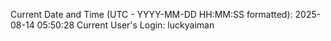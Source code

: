 Current Date and Time (UTC - YYYY-MM-DD HH:MM:SS formatted): 2025-08-14 05:50:28
Current User's Login: luckyaiman
